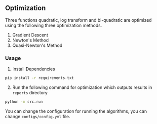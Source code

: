 ## Optimization

Three functions quadratic, log transform and bi-quadratic are optimized using the following three optimization methods.

1. Gradient Descent
2. Newton's Method
3. Quasi-Newton's Method

### Usage

1. Install Dependencies

```bash
pip install -r requirements.txt
```

2. Run the following command for optimization which outputs results in `reports` directory

```bash
python -m src.run
```

You can change the configuration for running the algorithms, you can change `configs/config.yml` file.